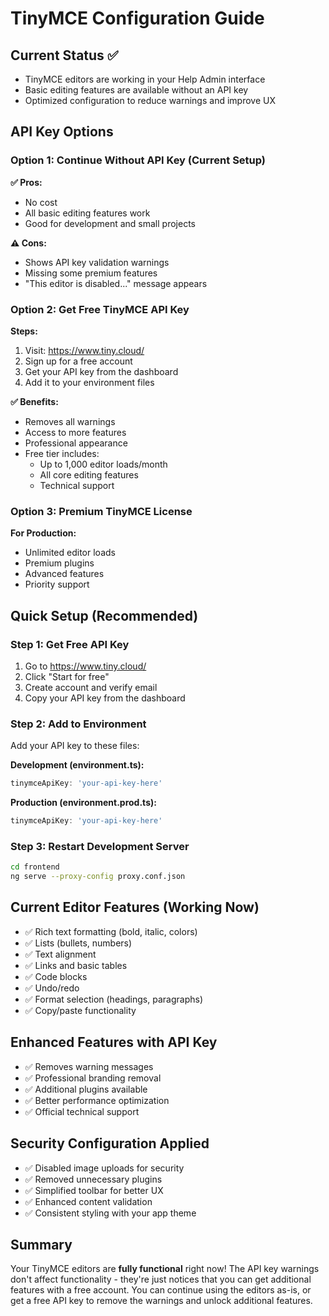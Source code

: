 # TinyMCE Configuration Guide

## Current Status ✅
- TinyMCE editors are working in your Help Admin interface
- Basic editing features are available without an API key
- Optimized configuration to reduce warnings and improve UX

## API Key Options

### Option 1: Continue Without API Key (Current Setup)
**✅ Pros:**
- No cost
- All basic editing features work
- Good for development and small projects

**⚠️ Cons:**
- Shows API key validation warnings
- Missing some premium features
- "This editor is disabled..." message appears

### Option 2: Get Free TinyMCE API Key
**Steps:**
1. Visit: https://www.tiny.cloud/
2. Sign up for a free account
3. Get your API key from the dashboard
4. Add it to your environment files

**✅ Benefits:**
- Removes all warnings
- Access to more features
- Professional appearance
- Free tier includes:
  - Up to 1,000 editor loads/month
  - All core editing features
  - Technical support

### Option 3: Premium TinyMCE License
**For Production:**
- Unlimited editor loads
- Premium plugins
- Advanced features
- Priority support

## Quick Setup (Recommended)

### Step 1: Get Free API Key
1. Go to https://www.tiny.cloud/
2. Click "Start for free"
3. Create account and verify email
4. Copy your API key from the dashboard

### Step 2: Add to Environment
Add your API key to these files:

**Development (environment.ts):**
```typescript
tinymceApiKey: 'your-api-key-here'
```

**Production (environment.prod.ts):**
```typescript
tinymceApiKey: 'your-api-key-here'
```

### Step 3: Restart Development Server
```bash
cd frontend
ng serve --proxy-config proxy.conf.json
```

## Current Editor Features (Working Now)
- ✅ Rich text formatting (bold, italic, colors)
- ✅ Lists (bullets, numbers)
- ✅ Text alignment
- ✅ Links and basic tables
- ✅ Code blocks
- ✅ Undo/redo
- ✅ Format selection (headings, paragraphs)
- ✅ Copy/paste functionality

## Enhanced Features with API Key
- ✅ Removes warning messages
- ✅ Professional branding removal
- ✅ Additional plugins available
- ✅ Better performance optimization
- ✅ Official technical support

## Security Configuration Applied
- ✅ Disabled image uploads for security
- ✅ Removed unnecessary plugins
- ✅ Simplified toolbar for better UX
- ✅ Enhanced content validation
- ✅ Consistent styling with your app theme

## Summary
Your TinyMCE editors are **fully functional** right now! The API key warnings don't affect functionality - they're just notices that you can get additional features with a free account. You can continue using the editors as-is, or get a free API key to remove the warnings and unlock additional features.